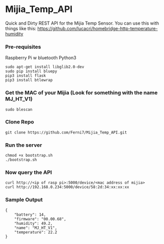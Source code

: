 # Mijia_Temp_API
Quick and Dirty REST API for the Mijia Temp Sensor. You can use this with things like this: https://github.com/lucacri/homebridge-http-temperature-humidity

### Pre-requisites
Raspberry Pi w bluetooth
Python3

```
sudo apt-get install libglib2.0-dev
sudo pip install bluepy
pip3 install flask
pip3 install btlewrap
```

### Get the MAC of your Mijia (Look for something with the name MJ_HT_V1)
```sudo blescan```

### Clone Repo
```git clone https://github.com/Ferni7/Mijia_Temp_API.git ```

### Run the server
```
chmod +x bootstrap.sh
./bootstrap.sh
```

### Now query the API

```
curl http://<ip of rasp pi>:5000/device/<mac address of mijia>
curl http://192.168.0.234:5000/device/58:2d:34:xx:xx:xx
```
  
### Sample Output
```
{
    "battery": 14,
    "firmware": "00.00.68",
    "humidity": 49.2,
    "name": "MJ_HT_V1",
    "temperature": 22.2
}
```

